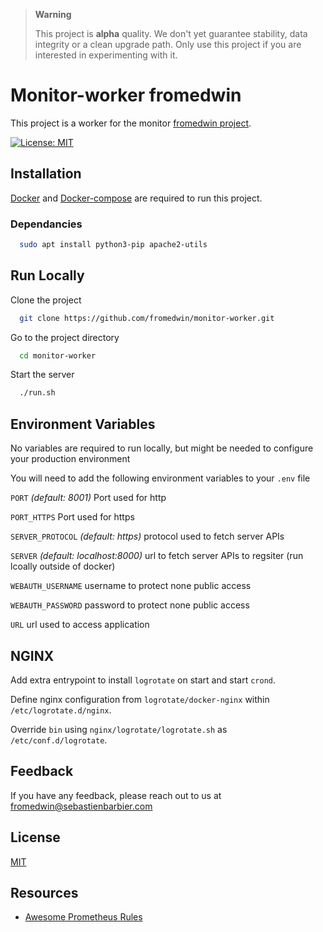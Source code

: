 > **Warning**  
> 
> This project is **alpha** quality. We don't yet guarantee stability, data integrity or a clean upgrade path. Only use this project if you are interested in experimenting with it.

# Monitor-worker fromedwin

This project is a worker for the monitor [fromedwin project](https://github.com/fromedwin/monitor).

[![License: MIT](https://img.shields.io/badge/License-MIT-green.svg)](https://github.com/fromedwin/monitor-client/blob/main/LICENSE)

## Installation

[Docker](https://www.docker.com/) and [Docker-compose](https://docs.docker.com/compose/) are required to run this project.

### Dependancies

```bash
  sudo apt install python3-pip apache2-utils
```

## Run Locally

Clone the project

```bash
  git clone https://github.com/fromedwin/monitor-worker.git
```

Go to the project directory

```bash
  cd monitor-worker
```

Start the server

```bash
  ./run.sh
```
  
## Environment Variables

No variables are required to run locally, but might be needed to configure your production environment

You will need to add the following environment variables to your `.env` file

`PORT` *(default: 8001)* Port used for http 

`PORT_HTTPS` Port used for https

`SERVER_PROTOCOL`  *(default: https)* protocol used to fetch server APIs

`SERVER`  *(default: localhost:8000)* url to fetch server APIs to regsiter (run lcoally outside of docker)

`WEBAUTH_USERNAME` username to protect none public access

`WEBAUTH_PASSWORD` password to protect none public access

`URL` url used to access application

## NGINX

Add extra entrypoint to install `logrotate` on start and start `crond`.

Define nginx configuration from `logrotate/docker-nginx` within `/etc/logrotate.d/nginx`.

Override `bin` using `nginx/logrotate/logrotate.sh` as `/etc/conf.d/logrotate`.

## Feedback

If you have any feedback, please reach out to us at fromedwin@sebastienbarbier.com

  
## License

[MIT](https://choosealicense.com/licenses/mit/)


## Resources

- [Awesome Prometheus Rules](https://awesome-prometheus-alerts.grep.to/rules.html)

